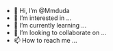 - 👋 Hi, I’m @Mmduda
- 👀 I’m interested in ...
- 🌱 I’m currently learning ...
- 💞️ I’m looking to collaborate on ...
- 📫 How to reach me ...

<!---
Mmduda/Mmduda is a ✨ special ✨ repository because its `README.md` (this file) appears on your GitHub profile.
You can click the Preview link to take a look at your changes.
--->
